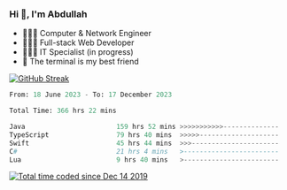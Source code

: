 <h3>Hi 👋, I'm Abdullah</h3>

- 👷🏼‍♂️ Computer & Network Engineer
- 👨🏻‍💻 Full-stack Web Developer
- 👨🏻‍💻 IT Specialist (in progress)
- 🖤 The terminal is my best friend

[![GitHub Streak](https://streak-stats.demolab.com?user=al3bad&theme=transparent&date_format=j%20M%5B%20Y%5D)](https://git.io/streak-stats)

<!--START_SECTION:waka-->

```python
From: 18 June 2023 - To: 17 December 2023

Total Time: 366 hrs 22 mins

Java                       159 hrs 52 mins >>>>>>>>>>>--------------   43.41 %
TypeScript                 79 hrs 40 mins  >>>>>--------------------   21.63 %
Swift                      45 hrs 44 mins  >>>----------------------   12.42 %
C#                         21 hrs 4 mins   >------------------------   05.72 %
Lua                        9 hrs 40 mins   >------------------------   02.63 %
```

<!--END_SECTION:waka-->

<p>
  <a href="https://wakatime.com/@ce2a2aac-0d6b-4d65-b864-8a4bcaf12967"><img src="https://wakatime.com/badge/user/ce2a2aac-0d6b-4d65-b864-8a4bcaf12967.svg" alt="Total time coded since Dec 14 2019" /></a>
</p>

